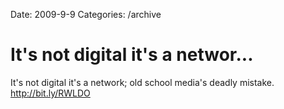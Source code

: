 Date: 2009-9-9
Categories: /archive

# It's not digital it's a networ...

It's not digital it's a network; old school media's deadly mistake. <a href="http://bit.ly/RWLDO" rel="nofollow">http://bit.ly/RWLDO</a>
